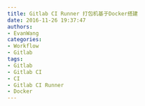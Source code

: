 ```yaml
---
title: Gitlab CI Runner 打包机基于Docker搭建
date: 2016-11-26 19:37:47
authors: 
- EvanWang
categories:
- Workflow
- Gitlab
tags:
- Gitlab
- Gitlab CI
- CI
- Gitlab CI Runner
- Docker
---
```

